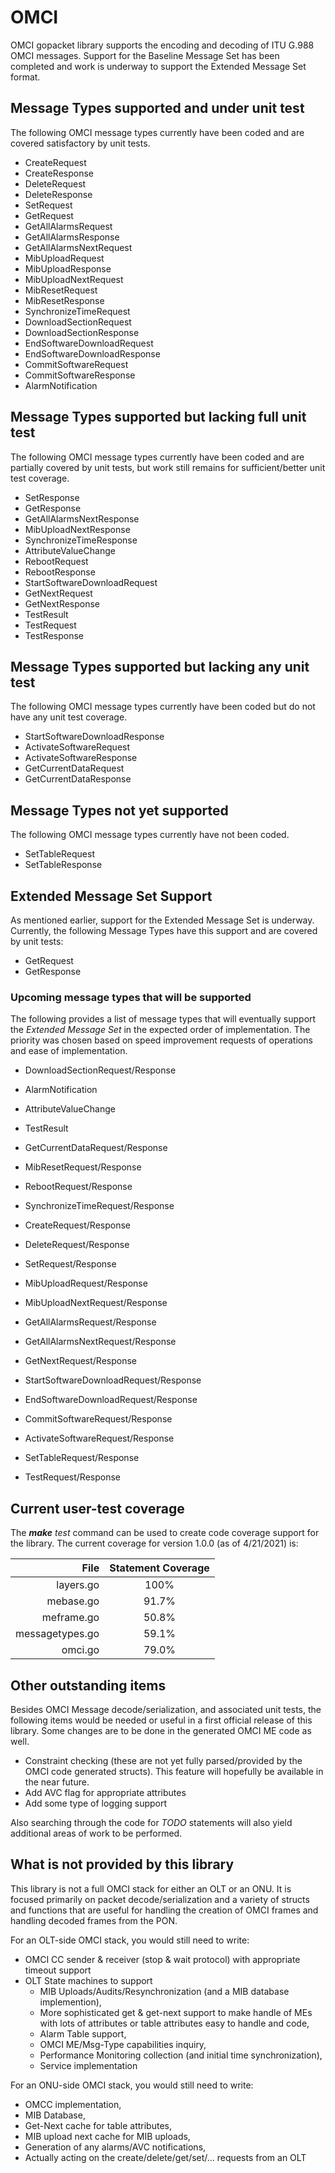 # OMCI

OMCI gopacket library supports the encoding and decoding of ITU G.988 OMCI
messages.  Support for the Baseline Message Set has been completed and work
is underway to support the Extended Message Set format.

## Message Types supported and under unit test
The following OMCI message types currently have been coded and are covered
satisfactory by unit tests.

 - CreateRequest
 - CreateResponse
 - DeleteRequest
 - DeleteResponse
 - SetRequest
 - GetRequest
 - GetAllAlarmsRequest
 - GetAllAlarmsResponse
 - GetAllAlarmsNextRequest
 - MibUploadRequest
 - MibUploadResponse
 - MibUploadNextRequest
 - MibResetRequest
 - MibResetResponse
 - SynchronizeTimeRequest
 - DownloadSectionRequest
 - DownloadSectionResponse
 - EndSoftwareDownloadRequest
 - EndSoftwareDownloadResponse
 - CommitSoftwareRequest
 - CommitSoftwareResponse
 - AlarmNotification

## Message Types supported but lacking full unit test
The following OMCI message types currently have been coded and are partially covered
by unit tests, but work still remains for sufficient/better unit test coverage.

 - SetResponse
 - GetResponse
 - GetAllAlarmsNextResponse
 - MibUploadNextResponse
 - SynchronizeTimeResponse
 - AttributeValueChange
 - RebootRequest
 - RebootResponse
 - StartSoftwareDownloadRequest
 - GetNextRequest
 - GetNextResponse
 - TestResult
 - TestRequest
 - TestResponse

## Message Types supported but lacking any unit test
The following OMCI message types currently have been coded but do not
have any unit test coverage.

 - StartSoftwareDownloadResponse
 - ActivateSoftwareRequest
 - ActivateSoftwareResponse
 - GetCurrentDataRequest
 - GetCurrentDataResponse
 
## Message Types not yet supported

The following OMCI message types currently have not been coded.

 - SetTableRequest
 - SetTableResponse

## Extended Message Set Support

As mentioned earlier, support for the Extended Message Set is underway.  Currently,
the following Message Types have this support and are covered by unit tests:

 - GetRequest
 - GetResponse

### Upcoming message types that will be supported

The following provides a list of message types that will eventually support the _Extended Message Set_
in the expected order of implementation.  The priority was chosen based on speed improvement requests
of operations and ease of implementation.

 - DownloadSectionRequest/Response
 - AlarmNotification
 - AttributeValueChange
 - TestResult

 - GetCurrentDataRequest/Response
 - MibResetRequest/Response
 - RebootRequest/Response
 - SynchronizeTimeRequest/Response
 - CreateRequest/Response
 - DeleteRequest/Response
 - SetRequest/Response
  
 - MibUploadRequest/Response
 - MibUploadNextRequest/Response
 - GetAllAlarmsRequest/Response
 - GetAllAlarmsNextRequest/Response
 - GetNextRequest/Response
  
 - StartSoftwareDownloadRequest/Response
 - EndSoftwareDownloadRequest/Response
 - CommitSoftwareRequest/Response
 - ActivateSoftwareRequest/Response
  
 - SetTableRequest/Response
 - TestRequest/Response

## Current user-test coverage

The _**make** test_ command can be used to create code coverage support for the
library.  The current coverage for version 1.0.0 (as of 4/21/2021) is:

| File            | Statement Coverage |
| --------------: | :---: |
| layers.go       | 100%  |
| mebase.go       | 91.7% |
| meframe.go      | 50.8% |
| messagetypes.go | 59.1% |
| omci.go         | 79.0% |

## Other outstanding items

Besides OMCI Message decode/serialization, and associated unit tests, the following items
would be needed or useful in a first official release of this library. Some changes are
to be done in the generated OMCI ME code as well.

 - Constraint checking (these are not yet fully parsed/provided by the OMCI code generated
   structs). This feature will hopefully be available in the near future.
 - Add AVC flag for appropriate attributes
 - Add some type of logging support
 
Also searching through the code for _TODO_ statements will also yield additional areas of
work to be performed.

## What is not provided by this library

This library is not a full OMCI stack for either an OLT or an ONU. It is focused primarily on
packet decode/serialization and a variety of structs and functions that are useful for handling
the creation of OMCI frames and handling decoded frames from the PON.

For an OLT-side OMCI stack, you would still need to write:
 - OMCI CC sender & receiver (stop & wait protocol) with appropriate timeout support
 - OLT State machines to support 
   - MIB Uploads/Audits/Resynchronization (and a MIB database implemention),
   - More sophisticated get & get-next support to make handle of MEs with
     lots of attributes or table attributes easy to handle and code,
   - Alarm Table support,
   - OMCI ME/Msg-Type capabilities inquiry,
   - Performance Monitoring collection (and initial time synchronization), 
   - Service implementation

For an ONU-side OMCI stack, you would still need to write:
   - OMCC implementation,
   - MIB Database,
   - Get-Next cache for table attributes,
   - MIB upload next cache for MIB uploads,
   - Generation of any alarms/AVC notifications,
   - Actually acting on the create/delete/get/set/... requests from an OLT